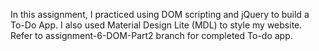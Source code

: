 In this assignment, I practiced using DOM scripting and jQuery to build a To-Do App. 
I also used Material Design Lite (MDL) to style my website. 
Refer to assignment-6-DOM-Part2 branch for completed To-do app. 
